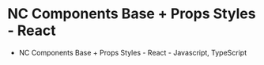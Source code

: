 # NC Components Base + Props Styles - React

- NC Components Base + Props Styles - React - Javascript, TypeScript
